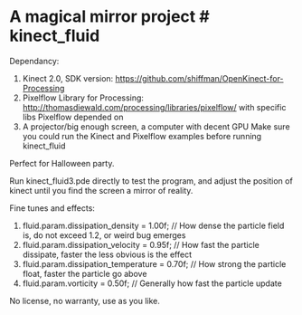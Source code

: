 # A magical mirror project # kinect_fluid

Dependancy: 
1. Kinect 2.0, SDK version: https://github.com/shiffman/OpenKinect-for-Processing
2. Pixelflow Library for Processing: http://thomasdiewald.com/processing/libraries/pixelflow/
   with specific libs Pixelflow depended on
3. A projector/big enough screen, a computer with decent GPU
Make sure you could run the Kinect and Pixelflow examples before running kinect_fluid

Perfect for Halloween party.

Run kinect_fluid3.pde directly to test the program, and adjust the position of kinect until you find the screen a mirror of reality.

Fine tunes and effects:
1.  fluid.param.dissipation_density     = 1.00f; // How dense the particle field is, do not exceed 1.2, or weird bug emerges
2.  fluid.param.dissipation_velocity    = 0.95f; // How fast the particle dissipate, faster the less obvious is the effect
3.  fluid.param.dissipation_temperature = 0.70f; // How strong the particle float, faster the particle go above
4.  fluid.param.vorticity               = 0.50f; // Generally how fast the particle update

No license, no warranty, use as you like.
